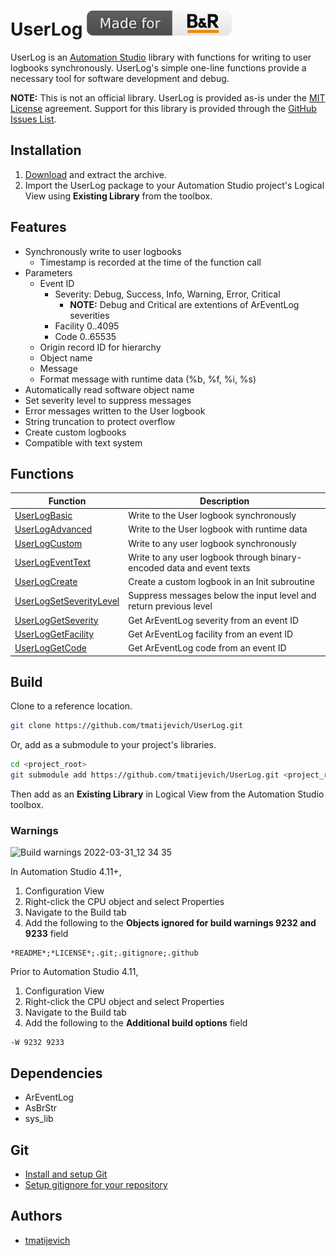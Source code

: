# UserLog [![Made for B&R](https://raw.githubusercontent.com/hilch/BandR-badges/dfd5e264d7d2dd369fd37449605673f779db437d/Made-For-BrAutomation.svg)](https://www.br-automation.com)

UserLog is an [Automation Studio](https://www.br-automation.com/en-us/products/software/automation-software/automation-studio/) library with functions for writing to user logbooks synchronously.  UserLog's simple one-line functions provide a necessary tool for software development and debug.

**NOTE:** This is not an official library.  UserLog is provided as-is under the [MIT License](https://mit-license.org/) agreement.  Support for this library is provided through the [GitHub Issues List](https://github.com/tmatijevich/UserLog/issues).

## Installation

1. [Download](https://github.com/tmatijevich/UserLog/releases/latest/download/UserLog.zip) and extract the archive.
2. Import the UserLog package to your Automation Studio project's Logical View using **Existing Library** from the toolbox.

## Features

- Synchronously write to user logbooks
	- Timestamp is recorded at the time of the function call
- Parameters
	- Event ID
		- Severity: Debug, Success, Info, Warning, Error, Critical
			- **NOTE:** Debug and Critical are extentions of ArEventLog severities
		- Facility 0..4095
		- Code 0..65535
	- Origin record ID for hierarchy
	- Object name
	- Message
	- Format message with runtime data (%b, %f, %i, %s)
- Automatically read software object name
- Set severity level to suppress messages
- Error messages written to the User logbook
- String truncation to protect overflow
- Create custom logbooks
- Compatible with text system

## Functions

Function | Description
---|---
[UserLogBasic](https://github.com/tmatijevich/UserLog/blob/main/UserLog.fun?ts=4#L2) | Write to the User logbook synchronously
[UserLogAdvanced](https://github.com/tmatijevich/UserLog/blob/main/UserLog.fun?ts=4#L10) | Write to the User logbook with runtime data
[UserLogCustom](https://github.com/tmatijevich/UserLog/blob/main/UserLog.fun?ts=4#L19) | Write to any user logbook synchronously
[UserLogEventText](https://github.com/tmatijevich/UserLog/blob/main/UserLog.fun?ts=4#L32) | Write to any user logbook through binary-encoded data and event texts
[UserLogCreate](https://github.com/tmatijevich/UserLog/blob/main/UserLog.fun?ts=4#L43) | Create a custom logbook in an Init subroutine
[UserLogSetSeverityLevel](https://github.com/tmatijevich/UserLog/blob/main/UserLog.fun?ts=4#L50) | Suppress messages below the input level and return previous level
[UserLogGetSeverity](https://github.com/tmatijevich/UserLog/blob/main/UserLog.fun?ts=4#L56) | Get ArEventLog severity from an event ID
[UserLogGetFacility](https://github.com/tmatijevich/UserLog/blob/main/UserLog.fun?ts=4#L62) | Get ArEventLog facility from an event ID
[UserLogGetCode](https://github.com/tmatijevich/UserLog/blob/main/UserLog.fun?ts=4#L68) | Get ArEventLog code from an event ID

## Build

Clone to a reference location.

```bash
git clone https://github.com/tmatijevich/UserLog.git
```

Or, add as a submodule to your project's libraries.

```bash
cd <project_root>
git submodule add https://github.com/tmatijevich/UserLog.git <project_root>/Logical/Libraries/UserLog
```

Then add as an **Existing Library** in Logical View from the Automation Studio toolbox.

### Warnings

![Build warnings 2022-03-31_12 34 35](https://user-images.githubusercontent.com/33841634/161134955-5e71050f-bd1b-49cf-b07c-6408ae3c24ca.png)

In Automation Studio 4.11+,

1. Configuration View
2. Right-click the CPU object and select Properties
3. Navigate to the Build tab
4. Add the following to the **Objects ignored for build warnings 9232 and 9233** field

```
*README*;*LICENSE*;.git;.gitignore;.github
```

Prior to Automation Studio 4.11,

1. Configuration View
2. Right-click the CPU object and select Properties
3. Navigate to the Build tab
4. Add the following to the **Additional build options** field

```
-W 9232 9233
```

## Dependencies

- ArEventLog
- AsBrStr
- sys_lib

## Git

- [Install and setup Git](https://tmatijevich.github.io/gfw-tutorial/)
- [Setup gitignore for your repository](https://gist.github.com/tmatijevich/453436f1e6abc62a3d052d9b03f9db58)

## Authors

- [tmatijevich](https://github.com/tmatijevich)
